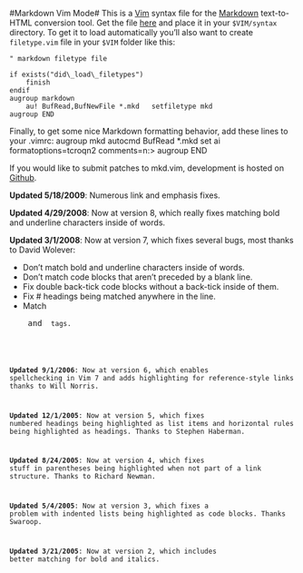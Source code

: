 #Markdown Vim Mode#
This is a [Vim](http://www.vim.org/) syntax file for the [Markdown](http://daringfireball.net/projects/markdown/) text-to-HTML conversion tool. Get the file [here](http://plasticboy.com/dox/mkd.vim) and place it in your `$VIM/syntax` directory. To get it to load automatically you’ll also want to create `filetype.vim` file in your `$VIM` folder like this:

    " markdown filetype file

    if exists("did\_load\_filetypes")
		finish
	endif
	augroup markdown
		au! BufRead,BufNewFile *.mkd   setfiletype mkd
	augroup END

Finally, to get some nice Markdown formatting behavior, add these lines to your .vimrc:
	augroup mkd
	autocmd BufRead *.mkd  set ai formatoptions=tcroqn2 comments=n:>
	augroup END

If you would like to submit patches to mkd.vim, development is hosted on [Github](http://github.com/plasticboy/vim-markdown/).

**Updated 5/18/2009**: Numerous link and emphasis fixes.

**Updated 4/29/2008**: Now at version 8, which really fixes matching bold and underline characters inside of words.

**Updated 3/1/2008**: Now at version 7, which fixes several bugs, most thanks to David Wolever:
- Don’t match bold and underline characters inside of words.
- Don’t match code blocks that aren’t preceded by a blank line.
- Fix double back-tick code blocks without a back-tick inside of them.
- Fix # headings being matched anywhere in the line.
- Match <pre> and <code> tags.

**Updated 9/1/2006**: Now at version 6, which enables spellchecking in Vim 7 and adds highlighting for reference-style links thanks to Will Norris.

**Updated 12/1/2005**: Now at version 5, which fixes numbered headings being highlighted as list items and horizontal rules being highlighted as headings. Thanks to Stephen Haberman.

**Updated 8/24/2005**: Now at version 4, which fixes stuff in parentheses being highlighted when not part of a link structure. Thanks to Richard Newman.

**Updated 5/4/2005**: Now at version 3, which fixes a problem with indented lists being highlighted as code blocks. Thanks Swaroop.

**Updated 3/21/2005**: Now at version 2, which includes better matching for bold and italics.
